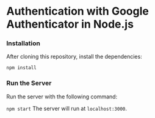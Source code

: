 # Authentication with Google Authenticator in Node.js

### Installation
After cloning this repository, install the dependencies:

````npm install````

### Run the Server
Run the server with the following command:

````npm start````
The server will run at ````localhost:3000````.